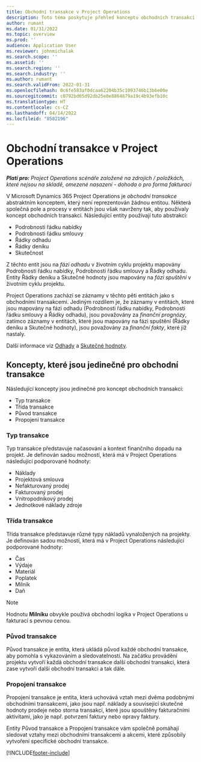 ```yaml
---
title: Obchodní transakce v Project Operations
description: Toto téma poskytuje přehled konceptu obchodních transakcí v aplikaci Microsoft Dynamics 365 Project Operations.
author: rumant
ms.date: 01/31/2022
ms.topic: overview
ms.prod: ''
audience: Application User
ms.reviewer: johnmichalak
ms.search.scope: ''
ms.assetid: ''
ms.search.region: ''
ms.search.industry: ''
ms.author: rumant
ms.search.validFrom: 2022-01-31
ms.openlocfilehash: 0c6fe583af0dcaa62204b35c1093746b13b6e00e
ms.sourcegitcommit: c0792bd65d92db25e0e8864879a19c4b93efb10c
ms.translationtype: HT
ms.contentlocale: cs-CZ
ms.lasthandoff: 04/14/2022
ms.locfileid: "8582196"
---
```

# <a name="business-transactions-in-project-operations"></a>Obchodní transakce v Project Operations

_**Platí pro:** Project Operations scénáře založené na zdrojích / položkách, které nejsou na skladě, omezené nasazení - dohoda o pro forma fakturaci_

V Microsoft Dynamics 365 Project Operations je *obchodní transakce* abstraktním konceptem, který není reprezentován žádnou entitou. Některá společná pole a procesy v entitách jsou však navrženy tak, aby používaly koncept obchodních transakcí. Následující entity používají tuto abstrakci:

- Podrobnosti řádku nabídky
- Podrobnosti řádku smlouvy
- Řádky odhadu
- Řádky deníku
- Skutečnost

Z těchto entit jsou na *fázi odhadu* v životním cyklu projektu mapovány Podrobnosti řádku nabídky, Podrobnosti řádku smlouvy a Řádky odhadu. Entity Řádky deníku a Skutečné hodnoty jsou mapovány na *fázi spuštění* v životním cyklu projektu.

Project Operations zachází se záznamy v těchto pěti entitách jako s obchodními transakcemi. Jediným rozdílem je, že záznamy v entitách, které jsou mapovány na fázi odhadu (Podrobnosti řádku nabídky, Podrobnosti řádku smlouvy a Řádky odhadu), jsou považovány za *finanční prognózy*, zatímco záznamy v entitách, které jsou mapovány na fázi spuštění (Řádky deníku a Skutečné hodnoty), jsou považovány za *finanční fakty*, které již nastaly.

Další informace viz [Odhady](../project-management/estimating-projects-overview.md) a [Skutečné hodnoty](actuals-overview.md).

## <a name="concepts-that-are-unique-to-business-transactions"></a>Koncepty, které jsou jedinečné pro obchodní transakce

Následující koncepty jsou jedinečné pro koncept obchodních transakcí:

- Typ transakce
- Třída transakce
- Původ transakce
- Propojení transakce

### <a name="transaction-type"></a>Typ transakce

Typ transakce představuje načasování a kontext finančního dopadu na projekt. Je definován sadou možností, která má v Project Operations následující podporované hodnoty:

- Náklady
- Projektová smlouva
- Nefakturovaný prodej
- Fakturovaný prodej
- Vnitropodnikový prodej
- Jednotkové náklady zdroje

### <a name="transaction-class"></a>Třída transakce

Třída transakce představuje různé typy nákladů vynaložených na projekty. Je definován sadou možností, která má v Project Operations následující podporované hodnoty:

- Čas
- Výdaje
- Materiál
- Poplatek
- Milník
- Daň

> [!NOTE]
> Hodnotu **Milníku** obvykle používá obchodní logika v Project Operations u fakturací s pevnou cenou.

### <a name="transaction-origin"></a>Původ transakce

Původ transakce je entita, která ukládá původ každé obchodní transakce, aby pomohla s vykazováním a sledovatelností. Na začátku provádění projektu vytvoří každá obchodní transakce další obchodní transakci, která zase vytvoří další obchodní transakci a tak dále.

### <a name="transaction-connection"></a>Propojení transakce

Propojení transakce je entita, která uchovává vztah mezi dvěma podobnými obchodními transakcemi, jako jsou např. náklady a související skutečné hodnoty prodeje nebo storna transakcí, které jsou spouštěny fakturačními aktivitami, jako je např. potvrzení faktury nebo opravy faktury.

Entity Původ transakce a Propojení transakce vám společně pomáhají sledovat vztahy mezi obchodními transakcemi a akcemi, které způsobily vytvoření specifické obchodní transakce.

[!INCLUDE[footer-include](../includes/footer-banner.md)]

